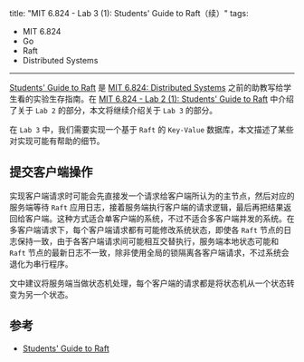 title: "MIT 6.824 - Lab 3 (1): Students' Guide to Raft（续）"
tags:
- MIT 6.824
- Go
- Raft
- Distributed Systems
---

[Students' Guide to Raft](https://thesquareplanet.com/blog/students-guide-to-raft/) 是 [MIT 6.824: Distributed Systems](https://pdos.csail.mit.edu/6.824/) 之前的助教写给学生看的实验生存指南。在 [MIT 6.824 - Lab 2 (1): Students' Guide to Raft](/2022/05/06/mit-6.824-lab2-students-guide-to-raft/) 中介绍了关于 `Lab 2` 的部分，本文将继续介绍关于 `Lab 3` 的部分。

在 `Lab 3` 中，我们需要实现一个基于 `Raft` 的 `Key-Value` 数据库，本文描述了某些对实现可能有帮助的细节。

## 提交客户端操作
实现客户端请求时可能会先直接发一个请求给客户端所认为的主节点，然后对应的服务端等待 `Raft` 应用日志，接着服务端执行客户端的请求逻辑，最后再把结果返回给客户端。这种方式适合单客户端的系统，不过不适合多客户端并发的系统。在多客户端请求下，每个客户端请求都有可能修改系统状态，即使各 `Raft` 节点的日志保持一致，由于各客户端请求间可能相互交替执行，服务端本地状态可能和 `Raft` 节点的最新日志不一致，除非使用全局的锁隔离各客户端请求，不过系统会退化为串行程序。

文中建议将服务端当做状态机处理，每个客户端的请求都是将状态机从一个状态转变为另一个状态。

## 参考

* [Students' Guide to Raft](https://thesquareplanet.com/blog/students-guide-to-raft/)